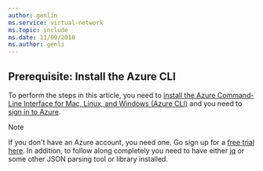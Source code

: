 ```yaml
---
author: genlin
ms.service: virtual-network
ms.topic: include
ms.date: 11/09/2018	
ms.author: genli
---
```

## Prerequisite: Install the Azure CLI
To perform the steps in this article, you need to [install the Azure Command-Line Interface for Mac, Linux, and Windows (Azure CLI)](../articles/cli-install-nodejs.md) and you need to [sign in to Azure](/cli/azure/authenticate-azure-cli). 

> [!NOTE]
> If you don't have an Azure account, you need one. Go sign up for a [free trial here](../articles/active-directory/fundamentals/sign-up-organization.md). In addition, to follow along completely you need to have either [jq](https://stedolan.github.io/jq/) or some other JSON parsing tool or library installed.
> 
> 

